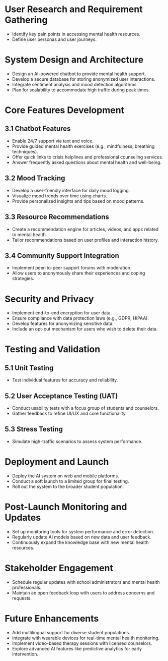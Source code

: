 # User Research and Requirement Gathering

- Identify key pain points in accessing mental health resources.
- Define user personas and user journeys.

# System Design and Architecture

- Design an AI-powered chatbot to provide mental health support.
- Develop a secure database for storing anonymized user interactions.
- Integrate sentiment analysis and mood detection algorithms.
- Plan for scalability to accommodate high traffic during peak times.

# Core Features Development

## 3.1 Chatbot Features

- Enable 24/7 support via text and voice.
- Provide guided mental health exercises (e.g., mindfulness, breathing techniques).
- Offer quick links to crisis helplines and professional counseling services.
- Answer frequently asked questions about mental health and well-being.

## 3.2 Mood Tracking

- Develop a user-friendly interface for daily mood logging.
- Visualize mood trends over time using charts.
- Provide personalized insights and tips based on mood patterns.

## 3.3 Resource Recommendations

- Create a recommendation engine for articles, videos, and apps related to mental health.
- Tailor recommendations based on user profiles and interaction history.

## 3.4 Community Support Integration

- Implement peer-to-peer support forums with moderation.
- Allow users to anonymously share their experiences and coping strategies.

# Security and Privacy

- Implement end-to-end encryption for user data.
- Ensure compliance with data protection laws (e.g., GDPR, HIPAA).
- Develop features for anonymizing sensitive data.
- Include an opt-out mechanism for users who wish to delete their data.

# Testing and Validation

## 5.1 Unit Testing

- Test individual features for accuracy and reliability.

## 5.2 User Acceptance Testing (UAT)

- Conduct usability tests with a focus group of students and counselors.
- Gather feedback to refine UI/UX and core functionality.

## 5.3 Stress Testing

- Simulate high-traffic scenarios to assess system performance.

# Deployment and Launch

- Deploy the AI system on web and mobile platforms.
- Conduct a soft launch to a limited group for final testing.
- Roll out the system to the broader student population.

# Post-Launch Monitoring and Updates

- Set up monitoring tools for system performance and error detection.
- Regularly update AI models based on new data and user feedback.
- Continuously expand the knowledge base with new mental health resources.

# Stakeholder Engagement

- Schedule regular updates with school administrators and mental health professionals.
- Maintain an open feedback loop with users to address concerns and requests.

# Future Enhancements

- Add multilingual support for diverse student populations.
- Integrate with wearable devices for real-time mental health monitoring.
- Implement video-based therapy sessions with licensed counselors.
- Explore advanced AI features like predictive analytics for early intervention.



